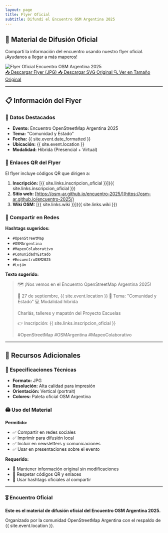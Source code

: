 ```yaml
---
layout: page
title: Flyer Oficial
subtitle: Difundí el Encuentro OSM Argentina 2025
---
```


<div class="flyer-completo">
  <h2>🎨 Material de Difusión Oficial</h2>
  
  <p>Compartí la información del encuentro usando nuestro flyer oficial. ¡Ayudanos a llegar a más maperos!</p>
  
  <img src="{{ '/assets/img/flyer_encuentro_oficial.jpg' | relative_url }}" alt="Flyer Oficial Encuentro OSM Argentina 2025" class="flyer-image">
  
  <div class="flyer-actions">
    <a href="{{ '/assets/img/flyer_encuentro_oficial.jpg' | relative_url }}" download="encuentro_osm_argentina_2025_flyer.jpg" class="btn btn-primary btn-large">
      📥 Descargar Flyer (JPG)
    </a>
    <a href="{{ '/assets/img/flyer_original.svg' | relative_url }}" download="encuentro_osm_argentina_2025_flyer.svg" class="btn btn-outline btn-large">
      📥 Descargar SVG Original
    </a>
    <a href="{{ '/assets/img/flyer_encuentro_oficial.jpg' | relative_url }}" target="_blank" class="btn btn-outline">
      🔍 Ver en Tamaño Original
    </a>
  </div>
</div>

---

## 📋 Información del Flyer

### 🎯 Datos Destacados

- **Evento:** Encuentro OpenStreetMap Argentina 2025
- **Tema:** "Comunidad y Estado"
- **Fecha:** {{ site.event.date_formatted }}
- **Ubicación:** {{ site.event.location }}
- **Modalidad:** Híbrida (Presencial + Virtual)

### 🔗 Enlaces QR del Flyer

El flyer incluye códigos QR que dirigen a:

1. **Inscripción:** [{{ site.links.inscripcion_oficial }}]({{ site.links.inscripcion_oficial }})
2. **Sitio web:** [https://osm-ar.github.io/encuentro-2025/](https://osm-ar.github.io/encuentro-2025/)
3. **Wiki OSM:** [{{ site.links.wiki }}]({{ site.links.wiki }})

### 📱 Compartir en Redes

**Hashtags sugeridos:**
- `#OpenStreetMap`
- `#OSMArgentina`
- `#MapeoColaborativo`
- `#ComunidadYEstado`
- `#EncuentroOSM2025`
- `#Luján`

**Texto sugerido:**
> 🗺️ ¡Nos vemos en el Encuentro OpenStreetMap Argentina 2025! 
> 
> 📅 27 de septiembre, {{ site.event.location }}
> 🎯 Tema: "Comunidad y Estado"
> 💻 Modalidad híbrida
> 
> Charlás, talleres y mapatón del Proyecto Escuelas
> 
> 👉 Inscripción: {{ site.links.inscripcion_oficial }}
> 
> #OpenStreetMap #OSMArgentina #MapeoColaborativo

---

## 🎨 Recursos Adicionales

### 📐 Especificaciones Técnicas

- **Formato:** JPG
- **Resolución:** Alta calidad para impresión
- **Orientación:** Vertical (portrait)
- **Colores:** Paleta oficial OSM Argentina

### 🖨️ Uso del Material

**Permitido:**
- ✅ Compartir en redes sociales
- ✅ Imprimir para difusión local
- ✅ Incluir en newsletters y comunicaciones
- ✅ Usar en presentaciones sobre el evento

**Requerido:**
- 📌 Mantener información original sin modificaciones
- 📌 Respetar códigos QR y enlaces
- 📌 Usar hashtags oficiales al compartir

---

<div class="footer-evento">
  <h3>🎖️ Encuentro Oficial</h3>
  <p><strong>Este es el material de difusión oficial del Encuentro OSM Argentina 2025.</strong></p>
  <p>Organizado por la comunidad OpenStreetMap Argentina con el respaldo de {{ site.event.location }}.</p>
</div>

<style>
/* Flyer versions grid styles */
.flyer-versions-grid {
  display: grid;
  grid-template-columns: repeat(auto-fit, minmax(280px, 1fr));
  gap: 1.5rem;
  margin: 2rem 0;
}

.flyer-version-card {
  background: white;
  border-radius: 12px;
  padding: 1.5rem;
  border: 2px solid #e9ecef;
  box-shadow: 0 4px 12px rgba(0,0,0,0.1);
  transition: transform 0.3s ease, box-shadow 0.3s ease;
}

.flyer-version-card:hover {
  transform: translateY(-5px);
  box-shadow: 0 8px 25px rgba(0,0,0,0.15);
}

.version-preview {
  width: 100%;
  height: 200px;
  background: #f8f9fa;
  border-radius: 8px;
  overflow: hidden;
  margin-bottom: 1rem;
  display: flex;
  align-items: center;
  justify-content: center;
  border: 1px solid #dee2e6;
}

.version-preview img {
  max-width: 100%;
  max-height: 100%;
  width: auto;
  height: auto;
  object-fit: contain;
}

.version-info h4 {
  color: #2E5C8A;
  margin: 0 0 0.5rem 0;
  font-size: 1.1rem;
}

.version-info p {
  color: #666;
  margin: 0 0 1rem 0;
  font-size: 0.9rem;
  line-height: 1.4;
}

.btn-sm {
  padding: 0.4rem 0.8rem;
  font-size: 0.85rem;
  border-radius: 6px;
}

@media (max-width: 768px) {
  .flyer-versions-grid {
    grid-template-columns: 1fr;
  }
  
  .flyer-version-card {
    text-align: center;
  }
}
</style>